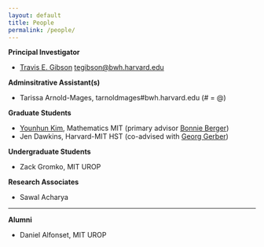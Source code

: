 ```yaml
---
layout: default
title: People
permalink: /people/
---
```


**Principal Investigator**
- [Travis E. Gibson](/travisgibson/) <a href="mailto:tegibson@bwh.harvard.edu" style="display: inline-block"><i class="fa fa-envelope-o"></i> tegibson@bwh.harvard.edu</a>


**Adminsitrative Assistant(s)**
- Tarissa Arnold-Mages, tarnoldmages#bwh.harvard.edu (# = @)

**Graduate Students**
- [Younhun Kim](http://www-math.mit.edu/~younhun/), Mathematics MIT (primary advisor [Bonnie Berger](https://people.csail.mit.edu/bab/))
- Jen Dawkins, Harvard-MIT HST (co-advised with [Georg Gerber](https://gerber.bwh.harvard.edu/))

**Undergraduate Students**
- Zack Gromko, MIT UROP

**Research Associates**
- Sawal Acharya

---

**Alumni**
- Daniel Alfonset,  MIT UROP
